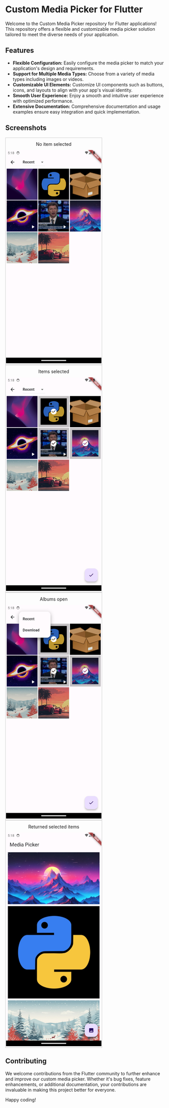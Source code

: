# Custom Media Picker for Flutter

Welcome to the Custom Media Picker repository for Flutter applications! This
repository offers a flexible and customizable media picker solution tailored to
meet the diverse needs of your application.

## Features

- **Flexible Configuration:** Easily configure the media picker to match your
  application's design and requirements.
- **Support for Multiple Media Types:** Choose from a variety of media types
  including images or videos.
- **Customizable UI Elements:** Customize UI components such as buttons, icons,
  and layouts to align with your app's visual identity.
- **Smooth User Experience:** Enjoy a smooth and intuitive user experience with
  optimized performance.
- **Extensive Documentation:** Comprehensive documentation and usage examples
  ensure easy integration and quick implementation.

## Screenshots

  <div style="border: 1px solid #ccc; padding: 1px; display: inline-block; margin-right: 10px;">
    <p style="text-align: center; margin-top: 10px; margin-bottom: 10px;">No item selected</p>
    <img src="screenshots/Screenshot_1711030708.png" alt="Picker Screen 1" width="300">
  </div>

  <div style="border: 1px solid #ccc; padding: 1px; display: inline-block;">
    <p style="text-align: center; margin-top: 10px; margin-bottom: 10px;">Items selected</p>
    <img src="screenshots/Screenshot_1711030718.png" alt="Picker Screen 2" width="300">
  </div>

  <div style="border: 1px solid #ccc; padding: 1px; display: inline-block;">
    <p style="text-align: center; margin-top: 10px; margin-bottom: 10px;">Albums open</p>
    <img src="screenshots/Screenshot_1711030722.png" alt="Picker Screen 3" width="300">
  </div>

  <div style="border: 1px solid #ccc; padding: 1px; display: inline-block;">
    <p style="text-align: center; margin-top: 10px; margin-bottom: 10px;">Returned selected items</p>
    <img src="screenshots/Screenshot_1711030733.png" alt="Home Screen" width="300">
  </div>

## Contributing

We welcome contributions from the Flutter community to further enhance and
improve our custom media picker. Whether it's bug fixes, feature enhancements,
or additional documentation, your contributions are invaluable in making this
project better for everyone.

Happy coding!
